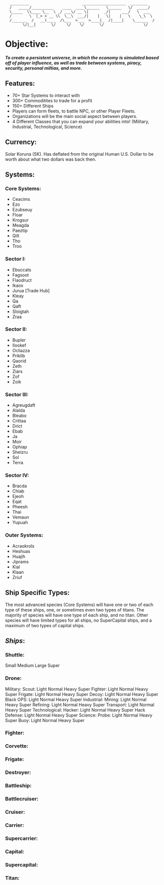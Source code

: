       _________                        ____________________  ________ 
      /   _____/__________    ____  ____\______   \______   \/  _____/ 
      \_____  \\____ \__  \ _/ ___\/ __ \|       _/|     ___/   \  ___ 
      /        \  |_> > __ \\  \__\  ___/|    |   \|    |   \    \_\  \
      /_______  /   __(____  /\___  >___  >____|_  /|____|    \______  /
            \/|__|       \/     \/    \/       \/                  \/ 


# Objective: 
***To create a persistent universe, in which the economy is simulated based off of player influence, as well as trade between systems, piracy, security, personal miltias, and more.***

## Features:
- 70+ Star Systems to interact with
- 300+ Commoditites to trade for a profit
- 150+ Different Ships
- Players can form fleets, to battle NPC, or other Player Fleets.
- Organizations will be the main social aspect between players.
- 4 Different Classes that you can expand your abilities into! (Military, Industrial, Technological, Science)

## Currency: 
Solar Koruna (SK). Has deflated from the original Human U.S. Dollar to be worth about what two dollars was back then.

## Systems: ##
### Core Systems: ###
- Ceacims
- Ezo
- Ezubseuy
- Floar
- Krogsur
- Meagda
- Paeztip
- Qilt
- Tho
- Troo
### Sector I: ###
- Ebuccats
- Fagsoot
- Flaodruct
- Ikaox
- Jurua [Trade Hub]
- Kleay
- Qa
- Qaft
- Sloigtah
- Zraa
### Sector II: ###
- Bupler
- Ilookef
- Ocliazza
- Priklib
- Qaorid
- Zeth
- Ziars
- Zof
- Zoik
### Sector III: ###
- Agreugdaft
- Alalda
- Bleabo
- Crittaa
- Drict
- Ebab
- Ja
- Moir
- Ophiap
- Sheizru
- Sol
- Terra
### Sector IV: ###
- Bracda
- Chiab
- Ejeoh
- Eqat
- Pheesh
- Thai
- Vemaun
- Yupuah
### Outer Systems: ###
- Acraokrols
- Heshuas
- Huajih
- Jiprams
- Kial
- Klaan
- Zriuf

## Ship Specific Types: 
The most advanced species (Core Systems) will have one or two of each type of these ships, one, or sometimes even two types of titans. The majority of species will have one type of each ship, and no titan. Other species will have limited types for all ships, no SuperCapital ships, and a maximum of two types of capital ships.

## ***Ships***: ##
### Shuttle: ###
Small
Medium
Large
Super
### Drone: ###
Military:
Scout:
  Light
  Normal
  Heavy
  Super
Fighter:
  Light
  Normal
  Heavy
  Super
Frigate:
  Light
  Normal
  Heavy
  Super
Decoy:
  Light
  Normal
  Heavy
  Super
Black OPS:
  Light
  Normal
  Heavy
  Super
Industrial:
Mining:
  Light
  Normal
  Heavy
  Super
Refining:
  Light
  Normal
  Heavy
  Super
Transport:
  Light
  Normal
  Heavy
  Super
Technological:
Hacker:
  Light
  Normal
  Heavy
  Super
Hack Defense:
  Light
  Normal
  Heavy
  Super
Science:
Probe:
  Light
  Normal
  Heavy
  Super
Buoy:
  Light
  Normal
  Heavy
  Super
### Fighter: ###
### Corvette: ###
### Frigate: ###
### Destroyer: ###
### Battleship: ###
### Battlecruiser: ###
### Cruiser: ###
### Carrier: ###
### Supercarrier: ###
### Capital: ###
### Supercapital: ###
### Titan: ###
